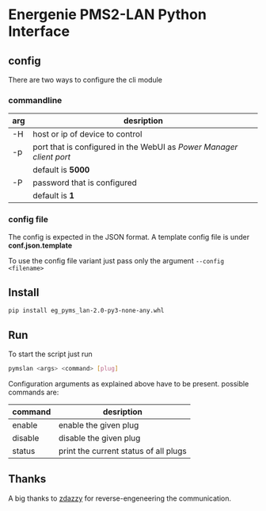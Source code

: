 # Energenie PMS2-LAN Python Interface

## config

There are two ways to configure the cli module

### commandline
| arg  | desription                                                          |
| ---- | ------------------------------------------------------------------- |
| -H   | host or ip of device to control                                     |
| -p   | port that is configured in the WebUI as _Power Manager client port_ |
|      | default is **5000**                                                 |
| -P   | password that is configured                                         |
|      | default is **1**                                                    |


### config file 

The config is expected in the JSON format.
A template config file is under __conf.json.template__

To use the config file variant just pass only the argument `--config <filename>`

## Install
```
pip install eg_pyms_lan-2.0-py3-none-any.whl
```

## Run

To start the script just run
```bash
pymslan <args> <command> [plug]
```

Configuration arguments as explained above have to be present.
possible commands are:

| command          | desription                             |
| ---------------- | -------------------------------------- |
| enable <plug>    | enable the given plug                  |
| disable <plug>   | disable the given plug                 |
| status           | print the current status of all plugs  |

## Thanks
A big thanks to [zdazzy](https://github.com/zdazzy/) for reverse-engeneering the communication.
